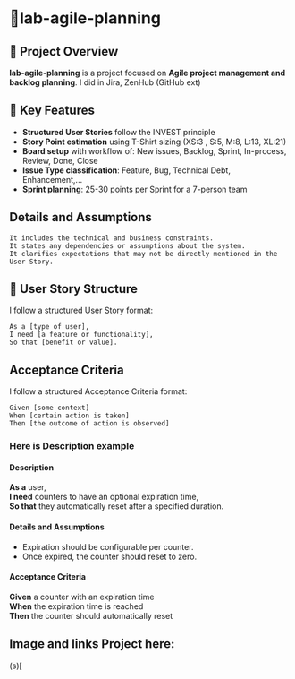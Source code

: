 # 🎯lab-agile-planning

## 🚀 Project Overview  
**lab-agile-planning** is a project focused on **Agile project management and backlog planning**. I did in Jira, ZenHub (GitHub ext)

## 📌 Key Features  
- **Structured User Stories** follow the INVEST principle  
- **Story Point estimation** using T-Shirt sizing (XS:3 , S:5, M:8, L:13, XL:21)  
- **Board setup** with workflow of: New issues, Backlog, Sprint, In-process, Review, Done, Close 
- **Issue Type classification**: Feature, Bug, Technical Debt, Enhancement,...
- **Sprint planning**: 25-30 points per Sprint for a 7-person team

## Details and Assumptions
```
It includes the technical and business constraints.
It states any dependencies or assumptions about the system.
It clarifies expectations that may not be directly mentioned in the User Story.
```
## 📝 User Story Structure  
I follow a structured User Story format:

```gherkin
As a [type of user],  
I need [a feature or functionality],  
So that [benefit or value].
```

## Acceptance Criteria
I follow a structured Acceptance Criteria format:
 ```
 Given [some context]
 When [certain action is taken]
 Then [the outcome of action is observed]
 ```

### Here is Description example
#### Description
**As a** user,\
**I need** counters to have an optional expiration time,\
**So that** they automatically reset after a specified duration.
   
 #### Details and Assumptions
 * Expiration should be configurable per counter.
 * Once expired, the counter should reset to zero.
   
 #### Acceptance Criteria  
**Given** a counter with an expiration time  
**When** the expiration time is reached  
**Then** the counter should automatically reset  

## Image and links Project here:
(s)[




